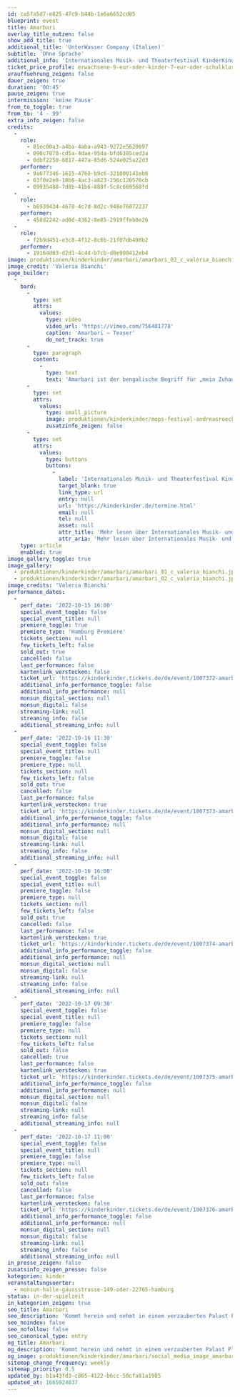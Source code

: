 ```yaml
---
id: ca5fa5d7-e825-47c9-b44b-1e6a6652cd85
blueprint: event
title: Amarbari
overlay_title_nutzen: false
show_add_title: true
additional_title: 'UnterWasser Company (Italien)'
subtitle: 'Ohne Sprache'
additional_info: 'Internationales Musik- und Theaterfestival KinderKinder'
ticket_price_profile: erwachsene-9-eur-oder-kinder-7-eur-oder-schulklassen-und-kitas-am-montag-3-eur
urauffuehrung_zeigen: false
dauer_zeigen: true
duration: '00:45'
pause_zeigen: true
intermission: 'keine Pause'
from_to_toggle: true
from_to: '4 - 99'
extra_info_zeigen: false
credits:
  -
    role:
      - 81ec00a3-a4ba-4aba-a943-9272e5620697
      - 090c7878-cd5a-4dae-95da-bfd6385ced3a
      - 0dbf2250-8817-447a-85d6-524e025a22d3
    performer:
      - 9a677346-1615-4760-b9c6-321000141eb8
      - 63f0e2e0-18b6-4ac3-a823-256c126576cb
      - 09935488-7d8b-41b6-888f-5c8c669568fd
  -
    role:
      - b6939434-4670-4c7d-8d2c-948e76072237
    performer:
      - 458d2242-ad0d-4362-8e85-2919ffeb0e26
  -
    role:
      - f2b9d451-e3c8-4f12-8c6b-21f07db498b2
    performer:
      - 19164d63-d2d1-4c4d-b7cb-d0e908412eb4
image: produktionen/kinderkinder/amarbari/amarbari_02_c_valeria_bianchi.jpeg
image_credit: 'Valeria Bianchi'
page_builder:
  -
    bard:
      -
        type: set
        attrs:
          values:
            type: video
            video_url: 'https://vimeo.com/756401778'
            caption: 'Amarbari – Teaser'
            do_not_track: true
      -
        type: paragraph
        content:
          -
            type: text
            text: 'Amarbari ist der bengalische Begriff für „mein Zuhause“ und gleichzeitig eine fantasievolle Welt aus Licht und Schatten. Kommt herein und nehmt in einem verzauberten Palast Platz, um wie ein fliegender Teppich von Ort zu Ort zu reisen und durch die verzierten Fenster des Palastes in unterschiedliche Welten einzutauchen. In die Tiefen des Ozeans genauso wie in belebte Städte die in warmen Farben erstrahlen. Dieses Haus steht jedem offen und es ermöglicht uns unterschiedlichste Gegenden und Kulturen zu entdecken.'
      -
        type: set
        attrs:
          values:
            type: small_picture
            image: produktionen/kinderkinder/mops-festival-andreasroeckener.jpg
            zusatzinfo_zeigen: false
      -
        type: set
        attrs:
          values:
            type: buttons
            buttons:
              -
                label: 'Internationales Musik- und Theaterfestival KinderKinder'
                target_blank: true
                link_type: url
                entry: null
                url: 'https://kinderkinder.de/termine.html'
                email: null
                tel: null
                asset: null
                attr_title: 'Mehr lesen über Internationales Musik- und Theaterfestival KinderKinder'
                attr_aria: 'Mehr lesen über Internationales Musik- und Theaterfestival KinderKinder'
    type: article
    enabled: true
image_gallery_toggle: true
image_gallery:
  - produktionen/kinderkinder/amarbari/amarbari_01_c_valeria_bianchi.jpeg
  - produktionen/kinderkinder/amarbari/amarbari_02_c_valeria_bianchi.jpeg
image_credits: 'Valeria Bianchi'
performance_dates:
  -
    perf_date: '2022-10-15 16:00'
    special_event_toggle: false
    special_event_title: null
    premiere_toggle: true
    premiere_type: 'Hamburg Premiere'
    tickets_section: null
    few_tickets_left: false
    sold_out: true
    cancelled: false
    last_performance: false
    kartenlink_verstecken: false
    ticket_url: 'https://kinderkinder.tickets.de/de/event/1007372-amarbari'
    additional_info_performance_toggle: false
    additional_info_performance: null
    monsun_digital_section: null
    monsun_digital: false
    streaming-link: null
    streaming_info: false
    additional_streaming_info: null
  -
    perf_date: '2022-10-16 11:30'
    special_event_toggle: false
    special_event_title: null
    premiere_toggle: false
    premiere_type: null
    tickets_section: null
    few_tickets_left: false
    sold_out: true
    cancelled: false
    last_performance: false
    kartenlink_verstecken: true
    ticket_url: 'https://kinderkinder.tickets.de/de/event/1007373-amarbari'
    additional_info_performance_toggle: false
    additional_info_performance: null
    monsun_digital_section: null
    monsun_digital: false
    streaming-link: null
    streaming_info: false
    additional_streaming_info: null
  -
    perf_date: '2022-10-16 16:00'
    special_event_toggle: false
    special_event_title: null
    premiere_toggle: false
    premiere_type: null
    tickets_section: null
    few_tickets_left: false
    sold_out: true
    cancelled: false
    last_performance: false
    kartenlink_verstecken: true
    ticket_url: 'https://kinderkinder.tickets.de/de/event/1007374-amarbari'
    additional_info_performance_toggle: false
    additional_info_performance: null
    monsun_digital_section: null
    monsun_digital: false
    streaming-link: null
    streaming_info: false
    additional_streaming_info: null
  -
    perf_date: '2022-10-17 09:30'
    special_event_toggle: false
    special_event_title: null
    premiere_toggle: false
    premiere_type: null
    tickets_section: null
    few_tickets_left: false
    sold_out: false
    cancelled: true
    last_performance: false
    kartenlink_verstecken: true
    ticket_url: 'https://kinderkinder.tickets.de/de/event/1007375-amarbari'
    additional_info_performance_toggle: false
    additional_info_performance: null
    monsun_digital_section: null
    monsun_digital: false
    streaming-link: null
    streaming_info: false
    additional_streaming_info: null
  -
    perf_date: '2022-10-17 11:00'
    special_event_toggle: false
    special_event_title: null
    premiere_toggle: false
    premiere_type: null
    tickets_section: null
    few_tickets_left: false
    sold_out: false
    cancelled: false
    last_performance: false
    kartenlink_verstecken: false
    ticket_url: 'https://kinderkinder.tickets.de/de/event/1007376-amarbari'
    additional_info_performance_toggle: false
    additional_info_performance: null
    monsun_digital_section: null
    monsun_digital: false
    streaming-link: null
    streaming_info: false
    additional_streaming_info: null
in_presse_zeigen: false
zusatsinfo_zeigen_presse: false
kategorien: kinder
veranstaltungsoerter:
  - monsun-halle-gaussstrasse-149-oder-22765-hamburg
status: in-der-spielzeit
in_kategorien_zeigen: true
seo_title: Amarbari
seo_description: 'Kommt herein und nehmt in einem verzauberten Palast Platz, um wie ein fliegender Teppich von Ort zu Ort zu reisen und in unterschiedliche Welten einzutauchen.'
seo_noindex: false
seo_nofollow: false
seo_canonical_type: entry
og_title: Amarbari
og_description: 'Kommt herein und nehmt in einem verzauberten Palast Platz, um wie ein fliegender Teppich von Ort zu Ort zu reisen und in unterschiedliche Welten einzutauchen.'
og_image: produktionen/kinderkinder/amarbari/social_media_image_amarbari_c_valeria_bianchi.jpg
sitemap_change_frequency: weekly
sitemap_priority: 0.5
updated_by: b1a43fd3-c865-4122-b6cc-50cfa81a1985
updated_at: 1665924837
---
```

